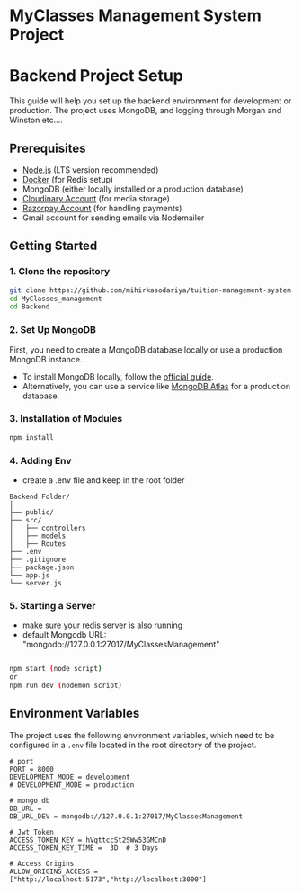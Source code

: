 # MyClasses Management System Project

# Backend Project Setup

This guide will help you set up the backend environment for development or production. The project uses MongoDB, and logging through Morgan and Winston etc....

## Prerequisites

- [Node.js](https://nodejs.org/) (LTS version recommended)
- [Docker](https://www.docker.com/) (for Redis setup)
- MongoDB (either locally installed or a production database)
- [Cloudinary Account](https://cloudinary.com/) (for media storage)
- [Razorpay Account](https://razorpay.com/) (for handling payments)
- Gmail account for sending emails via Nodemailer

## Getting Started

### 1. Clone the repository

```bash
git clone https://github.com/mihirkasodariya/tuition-management-system.git
cd MyClasses_management
cd Backend
```

### 2. Set Up MongoDB

First, you need to create a MongoDB database locally or use a production MongoDB instance.

- To install MongoDB locally, follow the [official guide](https://docs.mongodb.com/manual/installation/).
- Alternatively, you can use a service like [MongoDB Atlas](https://www.mongodb.com/cloud/atlas) for a production database.

### 3. Installation of Modules

```bash
npm install
```

### 4. Adding Env

- create a .env file and keep in the root folder

```plaintext
Backend Folder/
│
├── public/
├── src/
│   ├── controllers
│   ├── models
│   ├── Routes
├── .env
├── .gitignore
├── package.json
└── app.js
└── server.js
```

### 5. Starting a Server

- make sure your redis server is also running
- default Mongodb URL: "mongodb://127.0.0.1:27017/MyClassesManagement"

```bash

npm start (node script)
or
npm run dev (nodemon script)
```

## Environment Variables

The project uses the following environment variables, which need to be configured in a `.env` file located in the root directory of the project.

```plaintext
# port
PORT = 8000
DEVELOPMENT_MODE = development
# DEVELOPMENT_MODE = production

# mongo db
DB_URL =
DB_URL_DEV = mongodb://127.0.0.1:27017/MyClassesManagement

# Jwt Token
ACCESS_TOKEN_KEY = hVqttccSt2SWw53GMCnD
ACCESS_TOKEN_KEY_TIME =  3D  # 3 Days

# Access Origins
ALLOW_ORIGINS_ACCESS =["http://localhost:5173","http://localhost:3000"]

```
